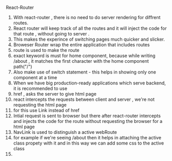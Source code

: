 React-Router
1. With react-router , there is no need to do server rendering for diffrent routes.
2. React router will keep track of all the routes and it will inject the code for that route , without going to server .
3. This makes the experince of switching pages much quicker and slicker.
4. Broweser Router wrap the entire application that includes routes
5. route is used to make the route
6. exact keyword is must for home component, because while writing /about , it matches the first character with the home component path("/")
7. Also make use of switch statement - this helps in showing only one component at a time
8. When we have big production-ready applications which serve backend, it is recommended to use <BrowserRouter>
9. href , asks the server to give html page
10. react intercepts the requests between client and server , we're not requesting the html page
11. for this use Link instead of href
12. Intial request is sent to browser but there after react-router intercepts and injects the code for the route without requesting the browser for a html page
13. NavLink is used to distinguish a active webRoute
14. for example if we're seeing /about then it helps in attaching the active class propety with it and in this way we can add some css to the active class
15. 
